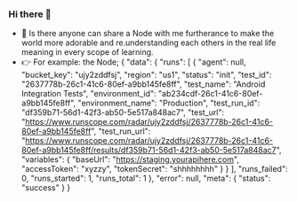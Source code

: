 ### Hi there 👋

<!--
**Last-Winner/Last-Winner** is a ✨ _special_ ✨ repository because its `README.md` (this file) appears on your GitHub profile.

Here are some ideas to get you started:

- 🔭 I’m currently working on ...
- 🌱 I’m currently learning ...
- 👯 I’m looking to collaborate on ...
- 🤔 I’m looking for help with ...
- 💬 Ask me about ...
- 📫 How to reach me: ...
- 😄 Pronouns: ...
- ⚡ Fun fact: ...
-->
- 💝 Is there anyone can share a Node with me furtherance to make the world more adorable and re.understanding each others in the real life meaning in every scope of learning.
- 👉 For example: the Node; {
    "data": {
        "runs": [
            {
                "agent": null,
                "bucket_key": "ujy2zddfsj",
                "region": "us1",
                "status": "init",
                "test_id": "2637778b-26c1-41c6-80ef-a9bb145fe8ff",
                "test_name": "Android Integration Tests",
                "environment_id": "ab234cdf-26c1-41c6-80ef-a9bb145fe8ff",
                "environment_name": "Production",
                "test_run_id": "df359b71-56d1-42f3-ab50-5e517a848ac7",
                "test_url": "https://www.runscope.com/radar/ujy2zddfsj/2637778b-26c1-41c6-80ef-a9bb145fe8ff",
                "test_run_url": "https://www.runscope.com/radar/ujy2zddfsj/2637778b-26c1-41c6-80ef-a9bb145fe8ff/results/df359b71-56d1-42f3-ab50-5e517a848ac7",
                "variables": {
                    "baseUrl": "https://staging.yourapihere.com",
                    "accessToken": "xyzzy",
                    "tokenSecret": "shhhhhhhh"
                }
            }
        ],
        "runs_failed": 0,
        "runs_started": 1,
        "runs_total": 1
    },
    "error": null,
    "meta": {
        "status": "success"
    }
}
